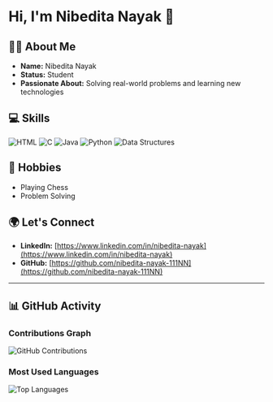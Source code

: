 
# Hi, I'm Nibedita Nayak 👋

## 👩‍🎓 About Me
- **Name:** Nibedita Nayak  
- **Status:** Student  
- **Passionate About:** Solving real-world problems and learning new technologies  

## 💻 Skills

<p align="left">
  <img alt="HTML" src="https://img.shields.io/badge/HTML-FF5733?style=for-the-badge&logo=html&logoColor=white">
  <img alt="C" src="https://img.shields.io/badge/C-00599C?style=for-the-badge&logo=c&logoColor=white">
  <img alt="Java" src="https://img.shields.io/badge/Java-007396?style=for-the-badge&logo=java&logoColor=white">
  <img alt="Python" src="https://img.shields.io/badge/Python-3776AB?style=for-the-badge&logo=python&logoColor=white">
  <img alt="Data Structures" src="https://img.shields.io/badge/Data%20Structures-FF6F61?style=for-the-badge&logo=stack-overflow&logoColor=white">
</p>

## 🧩 Hobbies
- Playing Chess  
- Problem Solving  

## 🌍 Let's Connect
- **LinkedIn:** [https://www.linkedin.com/in/nibedita-nayak](https://www.linkedin.com/in/nibedita-nayak)  
- **GitHub:** [https://github.com/nibedita-nayak-111NN](https://github.com/nibedita-nayak-111NN)  

---

## 📊 GitHub Activity

### Contributions Graph
![GitHub Contributions](https://github-readme-activity-graph.cyclic.app/graph?username=nibedita-nayak-111NN&theme=react-dark&area=true)

### Most Used Languages
![Top Languages](https://github-readme-stats.vercel.app/api/top-langs/?username=nibedita-nayak-111NN&layout=compact&theme=react)
